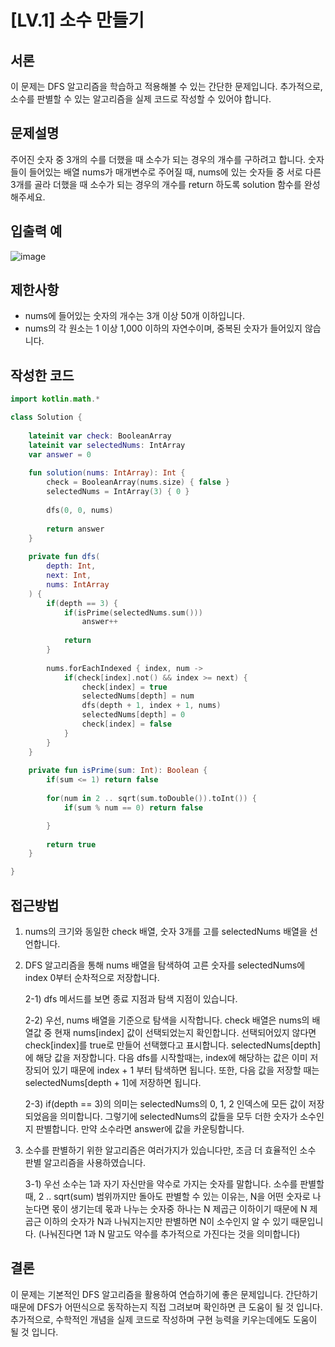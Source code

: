 # [LV.1] 소수 만들기

## 서론

이 문제는 DFS 알고리즘을 학습하고 적용해볼 수 있는 간단한 문제입니다. 추가적으로, 소수를 판별할 수 있는 알고리즘을 실제 코드로 작성할 수 있어야 합니다.



## **문제설명**

주어진 숫자 중 3개의 수를 더했을 때 소수가 되는 경우의 개수를 구하려고 합니다. 숫자들이 들어있는 배열 nums가 매개변수로 주어질 때, nums에 있는 숫자들 중 서로 다른 3개를 골라 더했을 때 소수가 되는 경우의 개수를 return 하도록 solution 함수를 완성해주세요.

## **입출력 예**

![image](https://user-images.githubusercontent.com/48594786/179548945-f236c214-2a50-47ae-a90c-70562dff8236.png)

## 제한사항

- nums에 들어있는 숫자의 개수는 3개 이상 50개 이하입니다.
- nums의 각 원소는 1 이상 1,000 이하의 자연수이며, 중복된 숫자가 들어있지 않습니다.

## 작성한 코드

```kotlin
import kotlin.math.*

class Solution {
    
    lateinit var check: BooleanArray
    lateinit var selectedNums: IntArray
    var answer = 0
    
    fun solution(nums: IntArray): Int { 
        check = BooleanArray(nums.size) { false }
        selectedNums = IntArray(3) { 0 }
        
        dfs(0, 0, nums)
        
        return answer
    }
    
    private fun dfs(
        depth: Int,
        next: Int,
        nums: IntArray
    ) {
        if(depth == 3) {
            if(isPrime(selectedNums.sum())) 
                answer++
            
            return
        }
        
        nums.forEachIndexed { index, num ->
            if(check[index].not() && index >= next) {
                check[index] = true
                selectedNums[depth] = num
                dfs(depth + 1, index + 1, nums)
                selectedNums[depth] = 0
                check[index] = false
            }
        }
    }
    
    private fun isPrime(sum: Int): Boolean {
        if(sum <= 1) return false
        
        for(num in 2 .. sqrt(sum.toDouble()).toInt()) {
            if(sum % num == 0) return false

        }
        
        return true
    }

}
```

## 접근방법

1. nums의 크기와 동일한 check 배열, 숫자 3개를 고를 selectedNums 배열을 선언합니다.

2. DFS 알고리즘을 통해 nums 배열을 탐색하여 고른 숫자를 selectedNums에 index 0부터 순차적으로 저장합니다.
   
   2-1) dfs 메서드를 보면 종료 지점과 탐색 지점이 있습니다.
   
   2-2) 우선, nums 배열을 기준으로 탐색을 시작합니다. check 배열은 nums의 배열값 중 현재 nums[index] 값이 선택되었는지 확인합니다. 선택되어있지 않다면 check[index]를 true로 만들어 선택했다고 표시합니다. selectedNums[depth]에 해당 값을 저장합니다. 다음 dfs를 시작할때는, index에 해당하는 값은 이미 저장되어 있기 때문에 index + 1 부터 탐색하면 됩니다. 또한, 다음 값을 저장할 때는 selectedNums[depth + 1]에 저장하면 됩니다.
   
   2-3) if(depth == 3)의 의미는 selectedNums의 0, 1, 2 인덱스에 모든 값이 저장되었음을 의미합니다. 그렇기에 selectedNums의 값들을 모두 더한 숫자가 소수인지 판별합니다. 만약 소수라면 answer에 값을 카운팅합니다.

3. 소수를 판별하기 위한 알고리즘은 여러가지가 있습니다만, 조금 더 효율적인 소수 판별 알고리즘을 사용하였습니다.
   
   3-1) 우선 소수는 1과 자기 자신만을 약수로 가지는 숫자를 말합니다. 소수를 판별할 때, 2 .. sqrt(sum) 범위까지만 돌아도 판별할 수 있는 이유는, N을 어떤 숫자로 나눈다면 몫이 생기는데 몫과 나누는 숫자중 하나는 N 제곱근 이하이기 때문에 N 제곱근 이하의 숫자가 N과 나눠지는지만 판별하면 N이 소수인지 알 수 있기 때문입니다. (나눠진다면 1과 N 말고도 약수를 추가적으로 가진다는 것을 의미합니다)
   
   

## 결론

이 문제는 기본적인 DFS 알고리즘을 활용하여 연습하기에 좋은 문제입니다. 간단하기 때문에 DFS가 어떤식으로 동작하는지 직접 그려보며 확인하면 큰 도움이 될 것 입니다. 추가적으로, 수학적인 개념을 실제 코드로 작성하며 구현 능력을 키우는데에도 도움이 될 것 입니다.
